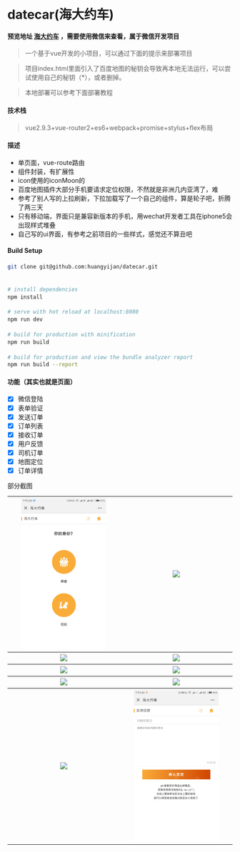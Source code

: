 # datecar(海大约车)

####  预览地址 [海大约车](http://xqddin.cn/datecar/) ，需要使用微信来查看，属于微信开发项目

> 一个基于vue开发的小项目，可以通过下面的提示来部署项目

> 项目index.html里面引入了百度地图的秘钥会导致再本地无法运行，可以尝试使用自己的秘钥（*），或者删掉。

>本地部署可以参考下面部署教程

#### 技术栈

>vue2.9.3+vue-router2+es6+webpack+promise+stylus+flex布局

#### 描述

- 单页面，vue-route路由
- 组件封装，有扩展性
- icon使用的iconMoon的
- 百度地图插件大部分手机要请求定位权限，不然就是非洲几内亚湾了，难
- 参考了别人写的上拉刷新，下拉加载写了一个自己的组件，算是轮子吧，折腾了两三天
- 只有移动端，界面只是兼容新版本的手机，用wechat开发者工具在iphone5会出现样式堆叠
- 自己写的ui界面，有参考之前项目的一些样式，感觉还不算丑吧


#### Build Setup

``` bash
git clone git@github.com:huangyijan/datecar.git


# install dependencies
npm install

# serve with hot reload at localhost:8080
npm run dev

# build for production with minification
npm run build

# build for production and view the bundle analyzer report
npm run build --report
```

#### 功能（其实也就是页面）

- [x] 微信登陆
- [x] 表单验证
- [x] 发送订单
- [x] 订单列表
- [x] 接收订单
- [x] 用户反馈
- [x] 司机订单
- [x] 地图定位
- [x] 订单详情

部分截图

<table>
    <tr>
        <th ><img src="./screenshot/1.png" width = "80%" /></th>
        <th><img src="./screenshot/2.jng" width = "80%" /></th>
    </tr>
    <tr>
        <th ><img src="./screenshot/3.jng" width = "80%" /></th>
        <th><img src="./screenshot/4.jng" width = "80%" /></th>
    </tr>
    <tr>
        <th ><img src="./screenshot/5.jng" width = "80%" /></th>
        <th><img src="./screenshot/6.jng" width = "80%" /></th>
    </tr>
    <tr>
        <th ><img src="./screenshot/7.jng" width = "80%" /></th>
        <th><img src="./screenshot/8.jng" width = "80%" /></th>
    </tr>
    <tr>
        <th ><img src="./screenshot/8.jng" width = "80%" /></th>
        <th><img src="./screenshot/9.png" width = "80%" /></th>
    </tr>
</table>



